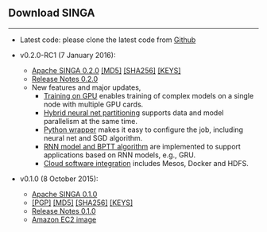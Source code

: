 ## Download SINGA
---

* Latest code: please clone the latest code from [Github](https://github.com/apache/incubator-singa)
* v0.2.0-RC1 (7 January 2016):
    * [Apache SINGA 0.2.0](https://dist.apache.org/repos/dist/dev/incubator/singa/0.2.0/apache-singa-incubating-0.2.0-RC1.tar.gz)
      [\[MD5\]](https://dist.apache.org/repos/dist/dev/incubator/singa/0.2.0/apache-singa-incubating-0.2.0-RC1.tar.gz.md5)
      [\[SHA256\]](https://dist.apache.org/repos/dist/dev/incubator/singa/0.2.0/apache-singa-incubating-0.2.0-RC1.tar.gz.sha256)
      [\[KEYS\]](https://dist.apache.org/repos/dist/dev/incubator/singa/0.2.0/KEYS)
    * [Release Notes 0.2.0](releases/RELEASE_NOTES_0.2.0.html)
    * New features and major updates,
        * [Training on GPU](docs/gpu.html) enables training of complex models on a single node with multiple GPU cards.
        * [Hybrid neural net partitioning](docs/hybrid.html) supports data and model parallelism at the same time.
        * [Python wrapper](docs/python.html) makes it easy to configure the job, including neural net and SGD algorithm.
        * [RNN model and BPTT algorithm](docs/rnn.html) are implemented to support applications based on RNN models, e.g., GRU.
        * [Cloud software integration](docs/distributed-training.html) includes Mesos, Docker and HDFS.


* v0.1.0 (8 October 2015):
    * [Apache SINGA 0.1.0](http://www.apache.org/dyn/closer.cgi/incubator/singa/apache-singa-incubating-0.1.0.tar.gz)
    * [\[PGP\]](https://dist.apache.org/repos/dist/release/incubator/singa/apache-singa-incubating-0.1.0.tar.gz.asc)
      [\[MD5\]](https://dist.apache.org/repos/dist/release/incubator/singa/apache-singa-incubating-0.1.0.tar.gz.md5)
      [\[SHA256\]](https://dist.apache.org/repos/dist/release/incubator/singa/apache-singa-incubating-0.1.0.tar.gz.sha256)
      [\[KEYS\]](https://dist.apache.org/repos/dist/release/incubator/singa/KEYS)
    * [Release Notes 0.1.0](releases/RELEASE_NOTES_0.1.0.html)
    * [Amazon EC2 image](https://console.aws.amazon.com/ec2/v2/home?region=ap-southeast-1#LaunchInstanceWizard:ami=ami-b41001e6)

<a name="old_releases"></a>
